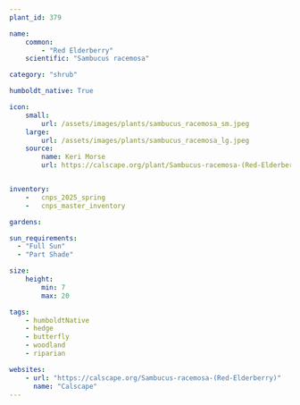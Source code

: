 ```yaml
---
plant_id: 379

name: 
    common: 
        - "Red Elderberry"
    scientific: "Sambucus racemosa"

category: "shrub"

humboldt_native: True

icon: 
    small: 
        url: /assets/images/plants/sambucus_racemosa_sm.jpeg
    large: 
        url: /assets/images/plants/sambucus_racemosa_lg.jpeg
    source: 
        name: Keri Morse 
        url: https://calscape.org/plant/Sambucus-racemosa-(Red-Elderberry)/gallery 


inventory: 
    -   cnps_2025_spring
    -   cnps_master_inventory

gardens:  

sun_requirements:
  - "Full Sun" 
  - "Part Shade" 

size:
    height: 
        min: 7
        max: 20

tags: 
    - humboldtNative
    - hedge
    - butterfly
    - woodland
    - riparian 

websites:
    - url: "https://calscape.org/Sambucus-racemosa-(Red-Elderberry)"
      name: "Calscape"
---
```

